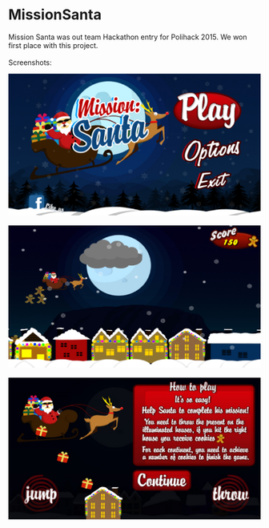 # MissionSanta
Mission Santa was out team Hackathon entry for Polihack 2015. We won first place with this project.
<br>
<br>
Screenshots:

![alt text](https://github.com/TorzsaCristian/MissionSanta/blob/master/mission_santa_1.png)
<br>
<br>
![alt text](https://github.com/TorzsaCristian/MissionSanta/blob/master/mission_santa_2.png)
<br>
<br>
![alt text](https://github.com/TorzsaCristian/MissionSanta/blob/master/mission_santa_3.png)
